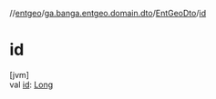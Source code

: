 //[entgeo](../../../index.md)/[ga.banga.entgeo.domain.dto](../index.md)/[EntGeoDto](index.md)/[id](id.md)

# id

[jvm]\
val [id](id.md): [Long](https://kotlinlang.org/api/latest/jvm/stdlib/kotlin/-long/index.html)
